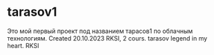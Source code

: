 # tarasov1
Это мой первый проект под названием тарасов1 по облачным технологиям. Created 20.10.2023 RKSI, 2 cours. tarasov legend in my heart.
RKSI 
